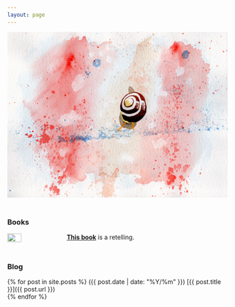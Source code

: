 ```yaml
---
layout: page
---
```


<img src="/assets/homepage/Snail.jpg" height="50%" width="100%" style="margin: 0px 0px 20px 0px; float: center;">

<h3>Books</h3>

<a href="https://www.temporary.com"><img src="/assets/homepage/Nebuchadnezzar.jpg" height="25%" width="25%" style="margin: 0px 10px 20px 0px; float: left;">
<b>This book</b></a> is a retelling.
<div style="clear: both;"></div>

<h3>Blog</h3>

{% for post in site.posts %}
<span class="date-home">({{ post.date | date: "%Y/%m" }})</span> [{{ post.title }}]({{ post.url }}) <br>
{% endfor %}
